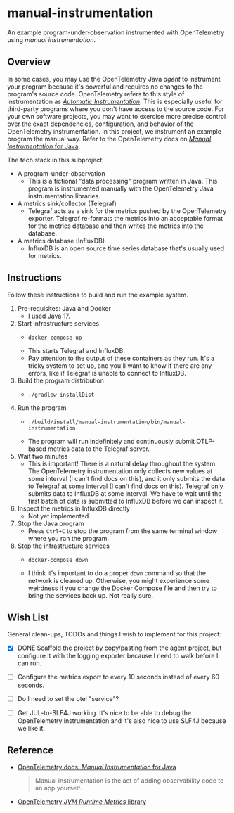 # manual-instrumentation

An example program-under-observation instrumented with OpenTelemetry using *manual instrumentation*.


## Overview

In some cases, you may use the OpenTelemetry Java _agent_ to instrument your program because it's powerful and requires
no changes to the program's source code. OpenTelemetry refers to this style of instrumentation as [*Automatic Instrumentation*](https://opentelemetry.io/docs/instrumentation/java/automatic/).
This is especially useful for third-party programs where you don't have access to the source code. For your own software
projects, you may want to exercise more precise control over the exact dependencies, configuration, and behavior of the
OpenTelemetry instrumentation. In this project, we instrument an example program the manual way. Refer to the OpenTelemetry
docs on [*Manual Instrumentation* for Java](https://opentelemetry.io/docs/instrumentation/java/manual/).

The tech stack in this subproject:

* A program-under-observation
  * This is a fictional "data processing" program written in Java. This program is instrumented manually with the OpenTelemetry
    Java instrumentation libraries.
* A metrics sink/collector (Telegraf)
  * Telegraf acts as a sink for the metrics pushed by the OpenTelemetry exporter. Telegraf re-formats the metrics into an
    acceptable format for the metrics database and then writes the metrics into the database. 
* A metrics database (InfluxDB)
  * InfluxDB is an open source time series database that's usually used for metrics. 


## Instructions

Follow these instructions to build and run the example system.

1. Pre-requisites: Java and Docker
    * I used Java 17.
2. Start infrastructure services
    * ```shell
      docker-compose up
      ```
    * This starts Telegraf and InfluxDB.
    * Pay attention to the output of these containers as they run. It's a tricky system to set up, and you'll want to
      know if there are any errors, like if Telegraf is unable to connect to InfluxDB.
3. Build the program distribution
    * ```shell
      ./gradlew installDist
      ```
4. Run the program 
    * ```shell
      ./build/install/manual-instrumentation/bin/manual-instrumentation
      ```
    * The program will run indefinitely and continuously submit OTLP-based metrics data to the Telegraf server.
5. Wait two minutes
    * This is important! There is a natural delay throughout the system. The OpenTelemetry instrumentation only collects
      new values at some interval (I can't find docs on this), and it only submits the data to Telegraf at some interval
      (I can't find docs on this). Telegraf only submits data to InfluxDB at some interval. We have to wait until the
      first batch of data is submitted to InfluxDB before we can inspect it.
6. Inspect the metrics in InfluxDB directly
    * Not yet implemented. 
7. Stop the Java program
    * Press `Ctrl+C` to stop the program from the same terminal window where you ran the program.
8. Stop the infrastructure services
    * ```shell
      docker-compose down
      ```
    * I think it's important to do a proper `down` command so that the network is cleaned up. Otherwise, you might
      experience some weirdness if you change the Docker Compose file and then try to bring the services back up. Not
      really sure.


## Wish List

General clean-ups, TODOs and things I wish to implement for this project:

* [x] DONE Scaffold the project by copy/pasting from the agent project, but configure it with the logging exporter
  because I need to walk before I can run.
* [ ] Configure the metrics export to every 10 seconds instead of every 60 seconds.
* [ ] Do I need to set the otel "service"?
* [ ] Get JUL-to-SLF4J working. It's nice to be able to debug the OpenTelemetry instrumentation and it's also nice to use
  SLF4J because we like it. 


## Reference

* [OpenTelemetry docs: *Manual Instrumentation* for Java](https://opentelemetry.io/docs/instrumentation/java/manual/)
  > Manual instrumentation is the act of adding observability code to an app yourself.
* [OpenTelemetry *JVM Runtime Metrics* library](https://github.com/open-telemetry/opentelemetry-java-instrumentation/tree/main/instrumentation/runtime-telemetry/runtime-telemetry-java8/library)
